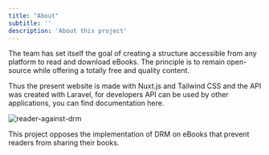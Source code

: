 ```yaml
---
title: "About"
subtitle: ''
description: 'About this project'
---
```


The <app-name></app-name> team has set itself the goal of creating a structure accessible from any platform to read and download eBooks. The principle is to remain open-source while offering a totally free and quality content.

Thus the present website is made with Nuxt.js and Tailwind CSS and the API was created with Laravel, for developers API can be used by other applications, you can find <api-link endpoint="/documentation">documentation here</api-link>.

![reader-against-drm](/images/pages/about/reader-against-drm.png)

This project opposes the implementation of DRM on eBooks that prevent readers from sharing their books.
